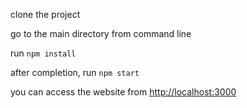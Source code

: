 clone the project

go to the main directory from command line

run `npm install`

after completion, run `npm start`

you can access the website from [http://localhost:3000](http://localhost:3000)
